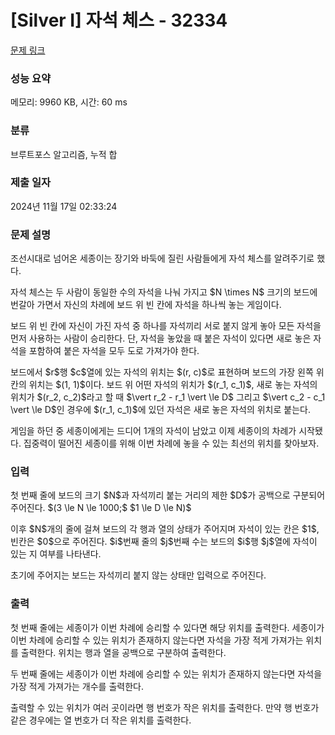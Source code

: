 # [Silver I] 자석 체스 - 32334 

[문제 링크](https://www.acmicpc.net/problem/32334) 

### 성능 요약

메모리: 9960 KB, 시간: 60 ms

### 분류

브루트포스 알고리즘, 누적 합

### 제출 일자

2024년 11월 17일 02:33:24

### 문제 설명

<p>조선시대로 넘어온 세종이는 장기와 바둑에 질린 사람들에게 자석 체스를 알려주기로 했다.</p>

<p>자석 체스는 두 사람이 동일한 수의 자석을 나눠 가지고 $N \times N$ 크기의 보드에 번갈아 가면서 자신의 차례에 보드 위 빈 칸에 자석을 하나씩 놓는 게임이다.</p>

<p>보드 위 빈 칸에 자신이 가진 자석 중 하나를 자석끼리 서로 붙지 않게 놓아 모든 자석을 먼저 사용하는 사람이 승리한다. 단, 자석을 놓았을 때 붙은 자석이 있다면 새로 놓은 자석을 포함하여 붙은 자석을 모두 도로 가져가야 한다.</p>

<p>보드에서 $r$행 $c$열에 있는 자석의 위치는 $(r, c)$로 표현하며 보드의 가장 왼쪽 위 칸의 위치는 $(1, 1)$이다. 보드 위 어떤 자석의 위치가 $(r_1, c_1)$, 새로 놓는 자석의 위치가 $(r_2, c_2)$라고 할 때 $\vert r_2 - r_1 \vert \le D$ 그리고 $\vert c_2 - c_1 \vert \le D$인 경우에 $(r_1, c_1)$에 있던 자석은 새로 놓은 자석의 위치로 붙는다.</p>

<p>게임을 하던 중 세종이에게는 드디어 1개의 자석이 남았고 이제 세종이의 차례가 시작됐다. 집중력이 떨어진 세종이를 위해 이번 차례에 놓을 수 있는 최선의 위치를 찾아보자.</p>

### 입력 

 <p>첫 번째 줄에 보드의 크기 $N$과 자석끼리 붙는 거리의 제한 $D$가 공백으로 구분되어 주어진다. $(3 \le N \le 1000;$ $1 \le D \le N)$</p>

<p>이후 $N$개의 줄에 걸쳐 보드의 각 행과 열의 상태가 주어지며 자석이 있는 칸은 $1$, 빈칸은 $0$으로 주어진다. $i$번째 줄의 $j$번째 수는 보드의 $i$행 $j$열에 자석이 있는 지 여부를 나타낸다.</p>

<p>초기에 주어지는 보드는 자석끼리 붙지 않는 상태만 입력으로 주어진다.</p>

### 출력 

 <p>첫 번째 줄에는 세종이가 이번 차례에 승리할 수 있다면 해당 위치를 출력한다. 세종이가 이번 차례에 승리할 수 있는 위치가 존재하지 않는다면 자석을 가장 적게 가져가는 위치를 출력한다. 위치는 행과 열을 공백으로 구분하여 출력한다.</p>

<p>두 번째 줄에는 세종이가 이번 차례에 승리할 수 있는 위치가 존재하지 않는다면 자석을 가장 적게 가져가는 개수를 출력한다.</p>

<p>출력할 수 있는 위치가 여러 곳이라면 행 번호가 작은 위치를 출력한다. 만약 행 번호가 같은 경우에는 열 번호가 더 작은 위치를 출력한다.</p>

